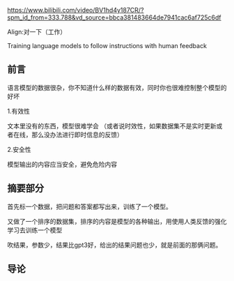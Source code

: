 https://www.bilibili.com/video/BV1hd4y187CR/?spm_id_from=333.788&vd_source=bbca381483664de7941cac6af725c6df

Align:对一下（工作）

Training language models to follow instructions with human feedback

## 前言
语言模型的数据很杂，你不知道什么样的数据有效，同时你也很难控制整个模型的好坏

1.有效性

文本里没有的东西，模型很难学会
（或者说时效性，如果数据集不是实时更新或者在线，那么没办法进行即时信息的反馈）

2.安全性

模型输出的内容应当安全，避免危险内容

## 摘要部分
首先标一个数据，把问题和答案都写出来，训练了一个模型。

又做了一个排序的数据集，排序的内容是模型的各种输出，用使用人类反馈的强化学习去训练一个模型

吹结果，参数少，结果比gpt3好，给出的结果问题也少，就是前面的那俩问题。

## 导论
